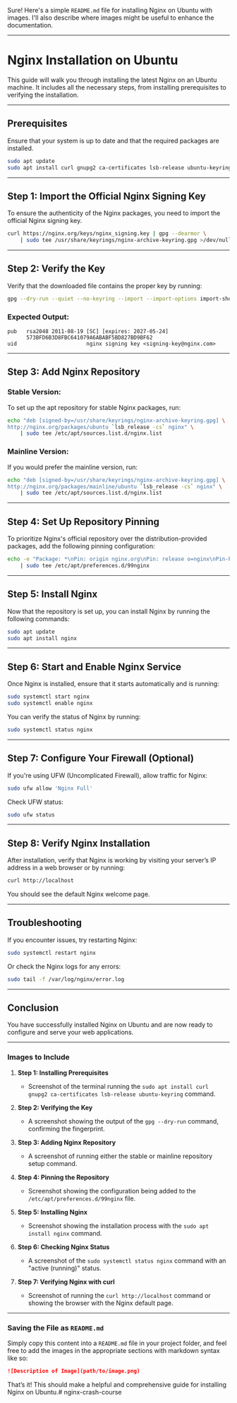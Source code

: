 Sure! Here's a simple `README.md` file for installing Nginx on Ubuntu with images. I'll also describe where images might be useful to enhance the documentation.

---

# Nginx Installation on Ubuntu

This guide will walk you through installing the latest Nginx on an Ubuntu machine. It includes all the necessary steps, from installing prerequisites to verifying the installation.

---

## Prerequisites

Ensure that your system is up to date and that the required packages are installed.

```bash
sudo apt update
sudo apt install curl gnupg2 ca-certificates lsb-release ubuntu-keyring
```

---

## Step 1: Import the Official Nginx Signing Key

To ensure the authenticity of the Nginx packages, you need to import the official Nginx signing key.

```bash
curl https://nginx.org/keys/nginx_signing.key | gpg --dearmor \
    | sudo tee /usr/share/keyrings/nginx-archive-keyring.gpg >/dev/null
```

---

## Step 2: Verify the Key

Verify that the downloaded file contains the proper key by running:

```bash
gpg --dry-run --quiet --no-keyring --import --import-options import-show /usr/share/keyrings/nginx-archive-keyring.gpg
```

### Expected Output:

```
pub   rsa2048 2011-08-19 [SC] [expires: 2027-05-24]
      573BFD6B3D8FBC641079A6ABABF5BD827BD9BF62
uid                      nginx signing key <signing-key@nginx.com>
```

---

## Step 3: Add Nginx Repository

### Stable Version:

To set up the apt repository for stable Nginx packages, run:

```bash
echo "deb [signed-by=/usr/share/keyrings/nginx-archive-keyring.gpg] \
http://nginx.org/packages/ubuntu `lsb_release -cs` nginx" \
    | sudo tee /etc/apt/sources.list.d/nginx.list
```

### Mainline Version:

If you would prefer the mainline version, run:

```bash
echo "deb [signed-by=/usr/share/keyrings/nginx-archive-keyring.gpg] \
http://nginx.org/packages/mainline/ubuntu `lsb_release -cs` nginx" \
    | sudo tee /etc/apt/sources.list.d/nginx.list
```

---

## Step 4: Set Up Repository Pinning

To prioritize Nginx's official repository over the distribution-provided packages, add the following pinning configuration:

```bash
echo -e "Package: *\nPin: origin nginx.org\nPin: release o=nginx\nPin-Priority: 900\n" \
    | sudo tee /etc/apt/preferences.d/99nginx
```

---

## Step 5: Install Nginx

Now that the repository is set up, you can install Nginx by running the following commands:

```bash
sudo apt update
sudo apt install nginx
```

---

## Step 6: Start and Enable Nginx Service

Once Nginx is installed, ensure that it starts automatically and is running:

```bash
sudo systemctl start nginx
sudo systemctl enable nginx
```

You can verify the status of Nginx by running:

```bash
sudo systemctl status nginx
```

---

## Step 7: Configure Your Firewall (Optional)

If you're using UFW (Uncomplicated Firewall), allow traffic for Nginx:

```bash
sudo ufw allow 'Nginx Full'
```

Check UFW status:

```bash
sudo ufw status
```

---

## Step 8: Verify Nginx Installation

After installation, verify that Nginx is working by visiting your server’s IP address in a web browser or by running:

```bash
curl http://localhost
```

You should see the default Nginx welcome page.

---

## Troubleshooting

If you encounter issues, try restarting Nginx:

```bash
sudo systemctl restart nginx
```

Or check the Nginx logs for any errors:

```bash
sudo tail -f /var/log/nginx/error.log
```

---

## Conclusion

You have successfully installed Nginx on Ubuntu and are now ready to configure and serve your web applications.

---

### Images to Include

1. **Step 1: Installing Prerequisites**
   - Screenshot of the terminal running the `sudo apt install curl gnupg2 ca-certificates lsb-release ubuntu-keyring` command.

2. **Step 2: Verifying the Key**
   - A screenshot showing the output of the `gpg --dry-run` command, confirming the fingerprint.

3. **Step 3: Adding Nginx Repository**
   - A screenshot of running either the stable or mainline repository setup command.

4. **Step 4: Pinning the Repository**
   - Screenshot showing the configuration being added to the `/etc/apt/preferences.d/99nginx` file.

5. **Step 5: Installing Nginx**
   - Screenshot showing the installation process with the `sudo apt install nginx` command.

6. **Step 6: Checking Nginx Status**
   - A screenshot of the `sudo systemctl status nginx` command with an "active (running)" status.

7. **Step 7: Verifying Nginx with curl**
   - Screenshot of running the `curl http://localhost` command or showing the browser with the Nginx default page.

---

### Saving the File as `README.md`

Simply copy this content into a `README.md` file in your project folder, and feel free to add the images in the appropriate sections with markdown syntax like so:

```markdown
![Description of Image](path/to/image.png)
```

That’s it! This should make a helpful and comprehensive guide for installing Nginx on Ubuntu.# nginx-crash-course
